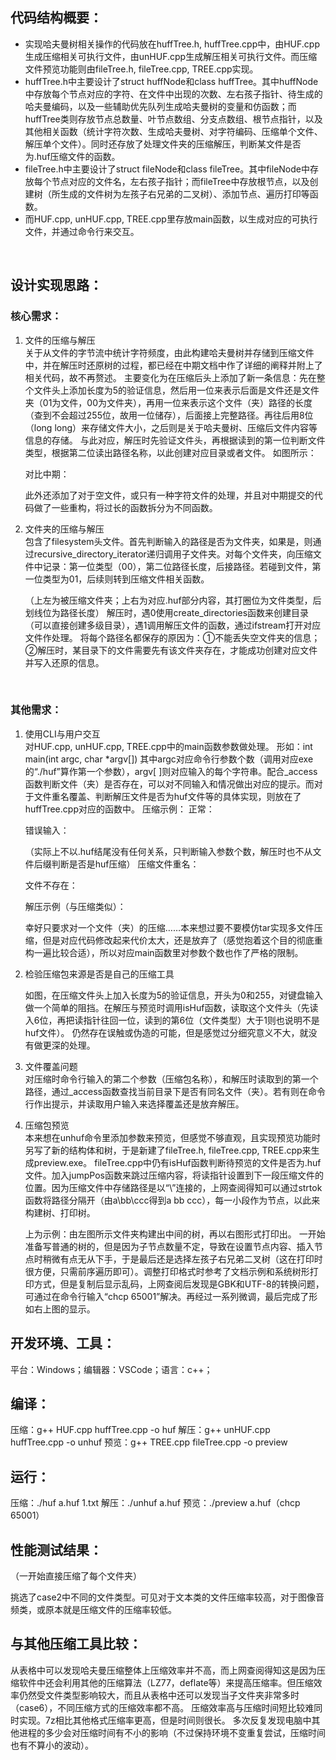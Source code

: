 ## 代码结构概要：

- 实现哈夫曼树相关操作的代码放在huffTree.h, huffTree.cpp中，由HUF.cpp生成压缩相关可执行文件，由unHUF.cpp生成解压相关可执行文件。而压缩文件预览功能则由fileTree.h, fileTree.cpp, TREE.cpp实现。
- huffTree.h中主要设计了struct huffNode和class huffTree。其中huffNode中存放每个节点对应的字符、在文件中出现的次数、左右孩子指针、待生成的哈夫曼编码，以及一些辅助优先队列生成哈夫曼树的变量和仿函数；而huffTree类则存放节点总数量、叶节点数组、分支点数组、根节点指针，以及其他相关函数（统计字符次数、生成哈夫曼树、对字符编码、压缩单个文件、解压单个文件）。同时还存放了处理文件夹的压缩解压，判断某文件是否为.huf压缩文件的函数。
- fileTree.h中主要设计了struct fileNode和class fileTree。其中fileNode中存放每个节点对应的文件名，左右孩子指针；而fileTree中存放根节点，以及创建树（所生成的文件树为左孩子右兄弟的二叉树）、添加节点、遍历打印等函数。
- 而HUF.cpp, unHUF.cpp, TREE.cpp里存放main函数，以生成对应的可执行文件，并通过命令行来交互。
<br>

## 设计实现思路：
### 核心需求：
1. 文件的压缩与解压<br>
	关于从文件的字节流中统计字符频度，由此构建哈夫曼树并存储到压缩文件中，并在解压时还原树的过程，都已经在中期文档中作了详细的阐释并附上了相关代码，故不再赘述。
	主要变化为在压缩后头上添加了新一条信息：先在整个文件头上添加长度为5的验证信息，然后用一位来表示后面是文件还是文件夹（01为文件，00为文件夹），再用一位来表示这个文件（夹）路径的长度（查到不会超过255位，故用一位储存），后面接上完整路径。再往后用8位（long long）来存储文件大小，之后则是关于哈夫曼树、压缩后文件内容等信息的存储。
	与此对应，解压时先验证文件头，再根据读到的第一位判断文件类型，根据第二位读出路径名称，以此创建对应目录或者文件。
	如图所示：
 
	对比中期：
 
	此外还添加了对于空文件，或只有一种字符文件的处理，并且对中期提交的代码做了一些重构，将过长的函数拆分为不同函数。

2. 文件夹的压缩与解压<br>
	包含了filesystem头文件。首先判断输入的路径是否为文件夹，如果是，则通过recursive_directory_iterator递归调用子文件夹。对每个文件夹，向压缩文件中记录：第一位类型（00），第二位路径长度，后接路径。若碰到文件，第一位类型为01，后续则转到压缩文件相关函数。
   
	（上左为被压缩文件夹；上右为对应.huf部分内容，其打圈位为文件类型，后划线位为路径长度）
	解压时，遇0使用create_directories函数来创建目录（可以直接创建多级目录），遇1调用解压文件的函数，通过ifstream打开对应文件作处理。
	将每个路径名都保存的原因为：①不能丢失空文件夹的信息；②解压时，某目录下的文件需要先有该文件夹存在，才能成功创建对应文件并写入还原的信息。
<br>

### 其他需求：
1. 使用CLI与用户交互<br>
	对HUF.cpp, unHUF.cpp, TREE.cpp中的main函数参数做处理。
	形如：int main(int argc, char *argv[])
	其中argc对应命令行参数个数（调用对应exe的“./huf”算作第一个参数），argv[ ]则对应输入的每个字符串。配合_access函数判断文件（夹）是否存在，可以对不同输入和情况做出对应的提示。而对于文件重名覆盖、判断解压文件是否为huf文件等的具体实现，则放在了huffTree.cpp对应的函数中。
	压缩示例：
	正常：
 
	错误输入：
 
	（实际上不以.huf结尾没有任何关系，只判断输入参数个数，解压时也不从文件后缀判断是否是huf压缩）
	压缩文件重名：
   
	文件不存在：
 

	解压示例（与压缩类似）：
 
 
 
 
	幸好只要求对一个文件（夹）的压缩……本来想过要不要模仿tar实现多文件压缩，但是对应代码修改起来代价太大，还是放弃了（感觉抱着这个目的彻底重构一遍比较合适），所以对应main函数里对参数个数也作了严格的限制。

2. 检验压缩包来源是否是自己的压缩工具<br>
 
	如图，在压缩文件头上加入长度为5的验证信息，开头为0和255，对键盘输入做一个简单的阻挡。在解压与预览时调用isHuf函数，读取这个文件头（先读入6位，再把读指针往回一位，读到的第6位（文件类型）大于1则也说明不是huf文件）。
	仍然存在误触或伪造的可能，但是感觉过分细究意义不大，就没有做更深的处理。

3. 文件覆盖问题<br>
	对压缩时命令行输入的第二个参数（压缩包名称），和解压时读取到的第一个路径，通过_access函数查找当前目录下是否有同名文件（夹）。若有则在命令行作出提示，并读取用户输入来选择覆盖还是放弃解压。

4. 压缩包预览<br>
	本来想在unhuf命令里添加参数来预览，但感觉不够直观，且实现预览功能时另写了新的结构体和树，于是新建了fileTree.h, fileTree.cpp, TREE.cpp来生成preview.exe。
	fileTree.cpp中仍有isHuf函数判断待预览的文件是否为.huf文件。加入jumpPos函数来跳过压缩内容，将读指针设置到下一段压缩文件的位置。因为压缩文件中存储路径是以“\”连接的，上网查阅得知可以通过strtok函数将路径分隔开（由a\bb\ccc得到a bb ccc），每一小段作为节点，以此来构建树、打印树。
     
	上为示例：由左图所示文件夹构建出中间的树，再以右图形式打印出。
	一开始准备写普通的树的，但是因为子节点数量不定，导致在设置节点内容、插入节点时稍微有点无从下手，于是最后还是选择左孩子右兄弟二叉树（这在打印时很方便，只需前序遍历即可）。调整打印格式时参考了文档示例和系统树形打印方式，但是复制后显示乱码，上网查阅后发现是GBK和UTF-8的转换问题，可通过在命令行输入“chcp 65001”解决。再经过一系列微调，最后完成了形如右上图的显示。

## 开发环境、工具：
平台：Windows；编辑器：VSCode；语言：c++；

## 编译：
压缩：g++ HUF.cpp huffTree.cpp -o huf
解压：g++ unHUF.cpp huffTree.cpp -o unhuf
预览：g++ TREE.cpp fileTree.cpp -o preview
## 运行：
压缩：./huf a.huf 1.txt
解压：./unhuf a.huf
预览：./preview a.huf（chcp 65001）

## 性能测试结果：
 
（一开始直接压缩了每个文件夹）
 
挑选了case2中不同的文件类型。可见对于文本类的文件压缩率较高，对于图像音频类，或原本就是压缩文件的压缩率较低。 

## 与其他压缩工具比较：
 
 
从表格中可以发现哈夫曼压缩整体上压缩效率并不高，而上网查阅得知这是因为压缩软件中还会利用其他的压缩算法（LZ77，deflate等）来提高压缩率。但压缩效率仍然受文件类型影响较大，而且从表格中还可以发现当子文件夹非常多时（case6），不同压缩方式的压缩效率都不高。
压缩效率高与压缩时间短比较难同时实现。7z相比其他格式压缩率更高，但是时间则很长。
多次反复发现电脑中其他进程的多少会对压缩时间有不小的影响（不过保持环境不变重复尝试，压缩时间也有不算小的波动）。
